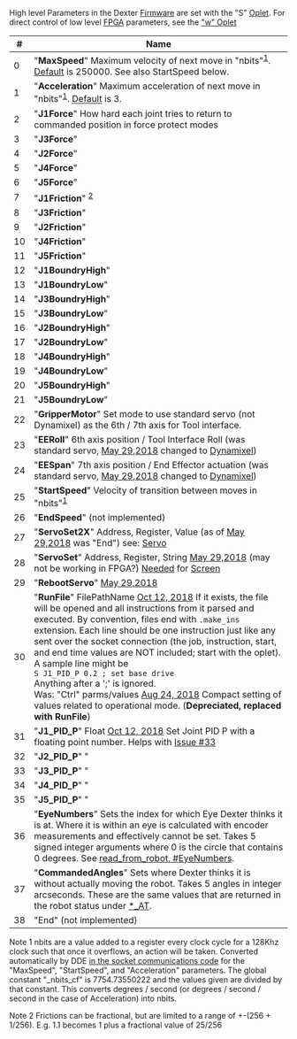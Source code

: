 High level Parameters in the Dexter [Firmware](Firmware) are set with the "S" [Oplet](Command-oplet-instruction). For direct control of low level [FPGA](Gateware) parameters, see the ["w" Oplet](oplet-write)

|# | Name
| --- | ----
|0 | "**MaxSpeed**" Maximum velocity of next move in "nbits"<sup><a href="#1">1</a></sup>. [Default](https://github.com/HaddingtonDynamics/Dexter/search?q=ACCELERATION_MAXSPEED_DEF&unscoped_q=ACCELERATION_MAXSPEED_DEF) is 250000. See also StartSpeed below.
|1 | "**Acceleration**" Maximum acceleration of next move in  "nbits"<sup><a href="#1">1</a></sup>. [Default](https://github.com/HaddingtonDynamics/Dexter/search?q=ACCELERATION_MAXSPEED_DEF&unscoped_q=ACCELERATION_MAXSPEED_DEF) is 3.
|2 | "**J1Force**"  How hard each joint tries to return to commanded position in force protect modes
|3 | "**J3Force**"
|4 | "**J2Force**"
|5 | "**J4Force**"
|6 | "**J5Force**"
|7 | "**J1Friction**"  <sup><a href="#2">2</a></sup>
|8 | "**J3Friction**"
|9 | "**J2Friction**"
|10 | "**J4Friction**"
|11 | "**J5Friction**"
|12 | "**J1BoundryHigh**"
|13 | "**J1BoundryLow**"
|14 | "**J3BoundryHigh**"
|15 | "**J3BoundryLow**"
|16 | "**J2BoundryHigh**"
|17 | "**J2BoundryLow**"
|18 | "**J4BoundryHigh**"
|19 | "**J4BoundryLow**"
|20 | "**J5BoundryHigh**"
|21 | "**J5BoundryLow**"
|22 | "**GripperMotor**" Set mode to use standard servo (not Dynamixel) as the 6th / 7th axis for Tool interface.
|23 | "**EERoll**" 6th axis position / Tool Interface Roll (was standard servo, [May 29,2018](../commit/42df0e01285ef8b67764ed53f3cc697df44d4d93) changed to [Dynamixel](End-Effector-Servos))
|24 | "**EESpan**" 7th axis position / End Effector actuation (was standard servo, [May 29,2018](../commit/42df0e01285ef8b67764ed53f3cc697df44d4d93) changed to [Dynamixel](End-Effector-Servos))
|25 | "**StartSpeed**" Velocity of transition between moves in  "nbits"<sup><a href="#1">1</a></sup>
|26 | "**EndSpeed**" (not implemented)
|27 | "**ServoSet2X**" Address, Register, Value (as of [May 29,2018](../commit/42df0e01285ef8b67764ed53f3cc697df44d4d93) was "End")  see: [Servo](End-Effector-Servos)
|28 | "**ServoSet**" Address, Register, String [May 29,2018](../commit/42df0e01285ef8b67764ed53f3cc697df44d4d93) (may not be working in FPGA?) [Needed](../issues/32) for [Screen](End-Effector-Screen)
|29 | "**RebootServo**" [May 29,2018](../commit/42df0e01285ef8b67764ed53f3cc697df44d4d93)
|30 | "**RunFile**" FilePathName [Oct 12, 2018](../commit/e3cccb88cf9b1671c5b2f13c77d1ee00a967a528#diff-691272021fae98368efb598f8e089c16) If it exists, the file will be opened and all instructions from it parsed and executed. By convention, files end with `.make_ins` extension. Each line should be one instruction just like any sent over the socket connection (the job, instruction, start, and end time values are NOT included; start with the oplet). A sample line might be <BR>`S J1_PID_P 0.2 ; set base drive` <BR>Anything after a ';' is ignored. <BR>Was: "Ctrl" parms/values [Aug 24, 2018](../commit/f0d9fa772ba6c3eee979e62a071bca487a084c21) Compact setting of values related to operational mode. (**Depreciated, replaced with RunFile**)
|31 | "**J1_PID_P**" Float [Oct 12, 2018](../commit/e3cccb88cf9b1671c5b2f13c77d1ee00a967a528#diff-691272021fae98368efb598f8e089c16) Set Joint PID P with a floating point number. Helps with [Issue #33](https://github.com/HaddingtonDynamics/Dexter/issues/33#issuecomment-427921288)
|32 | "**J2_PID_P**" " 
|33 | "**J3_PID_P**" " 
|34 | "**J4_PID_P**" " 
|35 | "**J5_PID_P**" " 
|36 | "**EyeNumbers**" Sets the index for which Eye Dexter thinks it is at. Where it is within an eye is calculated with encoder measurements and effectively cannot be set. Takes 5 signed integer arguments where 0 is the circle that contains 0 degrees. See [read_from_robot, #EyeNumbers](https://github.com/HaddingtonDynamics/Dexter/wiki/read-from-robot#keywords).
|37 | "**CommandedAngles**" Sets where Dexter thinks it is without actually moving the robot. Takes 5 angles in integer arcseconds. These are the same values that are returned in the robot status under [*_AT]( https://github.com/HaddingtonDynamics/Dexter/wiki/status-data#joint-data-meanings).
|38 | "End" (not implemented)


<a name="1">Note 1</a> nbits are a value added to a register every clock cycle for a 128Khz clock such that once it overflows, an action will be taken. Converted automatically by DDE [in the socket communications code](https://github.com/cfry/dde/blob/33f06f03167a8c7b443a42ad0b3560df39ed7a17/core/socket.js#L98) for the "MaxSpeed", "StartSpeed", and "Acceleration" parameters. The global constant "_nbits_cf" is 7754.73550222 and the values given are divided by that constant. This converts degrees / second (or degrees / second / second in the case of Acceleration) into nbits. 

<a name="2">Note 2</a> Frictions can be fractional, but are limited to a range of +-(256 + 1/256). E.g. 1.1 becomes 1 plus a fractional value of 25/256

